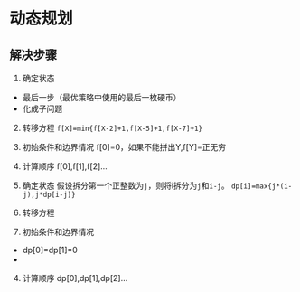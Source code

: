 # 动态规划
## 解决步骤
1. 确定状态
- 最后一步（最优策略中使用的最后一枚硬币）
- 化成子问题
2. 转移方程
`f[X]=min{f[X-2]+1,f[X-5]+1,f[X-7]+1}`
3. 初始条件和边界情况
f[0]=0，如果不能拼出Y,f[Y]=正无穷
4. 计算顺序
f[0],f[1],f[2]...


1. 确定状态
假设拆分第一个正整数为`j`，则将i拆分为`j`和`i-j`。
`dp[i]=max{j*(i-j),j*dp[i-j]}`
2. 转移方程
3. 初始条件和边界情况
- dp[0]=dp[1]=0
- 
4. 计算顺序
dp[0],dp[1],dp[2]...